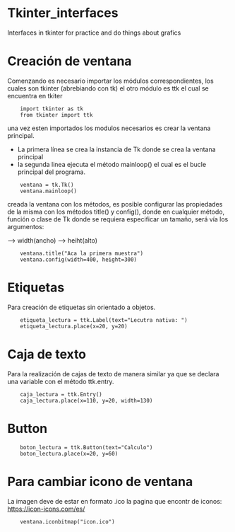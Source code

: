 # Tkinter_interfaces
Interfaces in tkinter for practice and do things about grafics


# Creación de ventana 

Comenzando es necesario importar los módulos correspondientes, los cuales son tkinter (abrebiando con tk) el otro módulo es ttk el cual se encuentra en tkiter  

```
    import tkinter as tk 
    from tkinter import ttk 
```

una vez esten importados los modulos necesarios es crear la ventana principal.
- La primera línea se crea la instancia de Tk donde se crea la ventana principal 
- la segunda linea ejecuta el método mainloop() el cual es el bucle principal del programa.

```
    ventana = tk.Tk()
    ventana.mainloop()

```

creada la ventana con los métodos, es posible configurar las propiedades de la misma con los métodos title() y config(), donde en cualquier método, función o clase de Tk donde se requiera especificar un tamaño, será vía los argumentos:

--> width(ancho)
--> heiht(alto)

```
    ventana.title("Aca la primera muestra")
    ventana.config(width=400, height=300)
```

# Etiquetas 

Para creación de etiquetas sin orientado a objetos.

```
    etiqueta_lectura = ttk.Label(text="Lecutra nativa: ")
    etiqueta_lectura.place(x=20, y=20)
```
# Caja de texto

Para la realización de cajas de texto de manera similar ya que se declara una variable con el método ttk.entry.

```
    caja_lectura = ttk.Entry()
    caja_lectura.place(x=110, y=20, width=130) 
```
# Button 

``` 
    boton_lectura = ttk.Button(text="Calculo")
    boton_lectura.place(x=20, y=60)  
```

# Para cambiar icono de ventana  

La imagen deve de estar en formato .ico
la pagina que encontr de iconos:
https://icon-icons.com/es/


``` 
    ventana.iconbitmap("icon.ico")  
```
